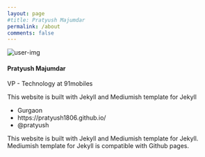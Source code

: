 ```yaml
---
layout: page
#title: Pratyush Majumdar
permalink: /about
comments: false
---
```


<div class="row justify-content-between">
   <div class="col-md-4">
      <section class="left-section">
         <div class="img-box">
            <img src="{{site.baseurl}}/assets/images/profile.jpg" alt="user-img">
         </div>
         <div class="u-details mt-3">
            <h4 class="m-0 name">Pratyush Majumdar</h4>
            <p>VP - Technology at 91mobiles</p>
            <p class="about-p">
               This website is built with Jekyll and Mediumish template for Jekyll
            </p>
            <div class="p-details">
               <ul>
                  <li><i class="fas fa-map-marker-alt"></i> <span>Gurgaon</span></li>
                  <li><i class="fas fa-link"></i> <span>https://pratyush1806.github.io/</span></li>
                  <li><i class="fab fa-twitter"></i> <span>@pratyush</span></li>
               </ul>
            </div>
         </div>
      </section>
   </div>
   <div class="col-md-8 pr-5">
      <p>This website is built with Jekyll and Mediumish template for Jekyll. Mediumish template for Jekyll is compatible with Github pages.</p>
   </div>
</div>